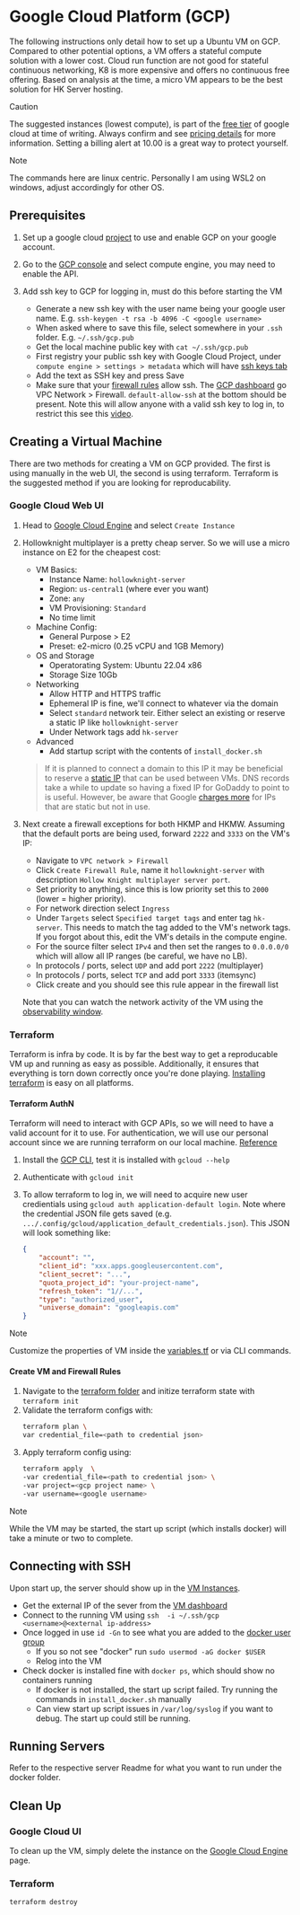 # Google Cloud Platform (GCP)

The following instructions only detail how to set up a Ubuntu VM on GCP.
Compared to other potential options, a VM offers a stateful compute solution with a lower cost.
Cloud run function are not good for stateful continuous networking, K8 is more expensive and offers no continuous free offering.
Based on analysis at the time, a micro VM appears to be the best solution for HK Server hosting.

> [!CAUTION]
> The suggested instances (lowest compute), is part of the [free tier](https://cloud.google.com/free/docs/free-cloud-features#free-tier-usage-limits) of google cloud at time of writing.
> Always confirm and see [pricing details](https://cloud.google.com/compute/all-pricing) for more information. Setting a billing alert at 10.00 is a great way to protect yourself.

> [!NOTE]
> The commands here are linux centric. Personally I am using WSL2 on windows, adjust accordingly for other OS.

## Prerequisites

1. Set up a google cloud [project](https://developers.google.com/workspace/guides/create-project) to use and enable GCP on your google account.

2. Go to the [GCP console](https://console.cloud.google.com/welcome?hl=en) and select compute engine, you may need to enable the API.

3. Add ssh key to GCP for logging in, must do this before starting the VM

    - Generate a new ssh key with the user name being your google user name. E.g. `ssh-keygen -t rsa -b 4096 -C <google username>`
    - When asked where to save this file, select somewhere in your `.ssh` folder. E.g. `~/.ssh/gcp.pub`
    - Get the local machine public key with `cat ~/.ssh/gcp.pub`
    - First registry your public ssh key with Google Cloud Project, under `compute engine > settings > metadata` which will have [ssh keys tab](https://console.cloud.google.com/compute/metadata)
    - Add the text as SSH key and press Save
    - Make sure that your [firewall rules](https://console.cloud.google.com/net-security/firewall-manager/firewall-policies/list) allow ssh. The [GCP dashboard](https://console.cloud.google.com/home/dashboard) go VPC Network > Firewall. `default-allow-ssh` at the bottom should be present. Note this will allow anyone with a valid ssh key to log in, to restrict this see this [video](https://youtu.be/8QGpHQ2SyG8?si=slrtrDrYEry1Uo3r&t=516).

## Creating a Virtual Machine

There are two methods for creating a VM on GCP provided.
The first is using manually in the web UI, the second is using terraform.
Terraform is the suggested method if you are looking for reproducability.

### Google Cloud Web UI
    
1. Head to [Google Cloud Engine](https://console.cloud.google.com/compute/instances) and select `Create Instance`
2. Hollowknight multiplayer is a pretty cheap server. So we will use a micro instance on E2 for the cheapest cost:
    - VM Basics:
        - Instance Name: `hollowknight-server`
        - Region: `us-central1` (where ever you want)
        - Zone: `any`
        - VM Provisioning: `Standard`
        - No time limit
    - Machine Config:
        - General Purpose > E2
        - Preset: e2-micro (0.25 vCPU and 1GB Memory)
    - OS and Storage
        - Operatorating System: Ubuntu 22.04 x86
        - Storage Size 10Gb
    - Networking
        - Allow HTTP and HTTPS traffic
        - Ephemeral IP is fine, we'll connect to whatever via the domain
        - Select `standard` network teir. Either select an existing or reserve a static IP like `hollowknight-server`
        - Under Network tags add `hk-server`
    - Advanced
        - Add startup script with the contents of `install_docker.sh`

    > If it is planned to connect a domain to this IP it may be beneficial to reserve a [static IP](https://console.cloud.google.com/networking/addresses/list) that can be used between VMs. DNS records take a while to update so having a fixed IP for GoDaddy to point to is useful. However, be aware that Google [charges more](https://cloud.google.com/vpc/network-pricing#ipaddress) for IPs that are static but not in use.

3. Next create a firewall exceptions for both HKMP and HKMW.
Assuming that the default ports are being used, forward `2222` and `3333` on the VM's IP:

    - Navigate to `VPC network > Firewall`
    - Click `Create Firewall Rule`, name it `hollowknight-server` with description `Hollow Knight multiplayer server port`.
    - Set priority to anything, since this is low priority set this to `2000` (lower = higher priority).
    - For network direction select `Ingress`
    - Under `Targets` select `Specified target tags` and enter tag `hk-server`. This needs to match the tag added to the VM's network tags. If you forgot about this, edit the VM's details in the compute engine.
    - For the source filter select `IPv4` and then set the ranges to `0.0.0.0/0` which will allow all IP ranges (be careful, we have no LB).
    - In protocols / ports, select `UDP` and add port `2222` (multiplayer)
    - In protocols / ports, select `TCP` and add port `3333` (itemsync)
    - Click create and you should see this rule appear in the firewall list

    Note that you can watch the network activity of the VM using the [observability window](https://console.cloud.google.com/compute/instances/observability).

### Terraform

Terraform is infra by code.
It is by far the best way to get a reproducable VM up and running as easy as possible.
Additionally, it ensures that everything is torn down correctly once you're done playing.
[Installing terraform](https://developer.hashicorp.com/terraform/tutorials/aws-get-started/install-cli) is easy on all platforms.

#### Terraform AuthN

Terraform will need to interact with GCP APIs, so we will need to have a valid account for it to use.
For authentication, we will use our personal account since we are running terraform on our local machine. [Reference](https://cloud.google.com/docs/terraform/authentication)

1. Install the [GCP CLI](https://cloud.google.com/sdk/docs/install#linux), test it is installed with `gcloud --help`
2. Authenticate with `gcloud init`
3. To allow terraform to log in, we will need to acquire new user credientials using `gcloud auth application-default login`. Note where the credential JSON file gets saved (e.g. `.../.config/gcloud/application_default_credentials.json`). This JSON will look something like:

    ```json
    {
        "account": "",
        "client_id": "xxx.apps.googleusercontent.com",
        "client_secret": "...",
        "quota_project_id": "your-project-name",
        "refresh_token": "1//...",
        "type": "authorized_user",
        "universe_domain": "googleapis.com"
    }
    ```

> [!NOTE]
> Customize the properties of VM inside the [variables.tf](terraform/variables.tf) or via CLI commands.

#### Create VM and Firewall Rules

1. Navigate to the [terraform folder](terraform) and initize terraform state with `terraform init`
2. Validate the terraform configs with:
    ```bash
    terraform plan \
    var credential_file=<path to credential json>
    ```
3. Apply terraform config using:
    ```bash
    terraform apply  \
    -var credential_file=<path to credential json> \
    -var project=<gcp project name> \
    -var username=<google username>
    ```

> [!NOTE]
> While the VM may be started, the start up script (which installs docker) will take a minute or two to complete.

## Connecting with SSH

Upon start up, the server should show up in the [VM Instances](https://console.cloud.google.com/compute/instances?onCreate=true).

- Get the external IP of the sever from the [VM dashboard](https://console.cloud.google.com/compute/instances)
- Connect to the running VM using `ssh  -i ~/.ssh/gcp <username>@<external ip-address>`
- Once logged in use `id -Gn` to see what you are added to the [docker user group](https://docs.docker.com/engine/install/linux-postinstall/)
    - If you so not see "docker" run `sudo usermod -aG docker $USER`
    - Relog into the VM
- Check docker is installed fine with `docker ps`, which should show no containers running
    - If docker is not installed, the start up script failed. Try running the commands in `install_docker.sh` manually
    - Can view start up script issues in `/var/log/syslog` if you want to debug. The start up could still be running.

## Running Servers

Refer to the respective server Readme for what you want to run under the docker folder.

## Clean Up

### Google Cloud UI

To clean up the VM, simply delete the instance on the [Google Cloud Engine](https://console.cloud.google.com/compute/instances) page.

### Terraform

`terraform destroy`